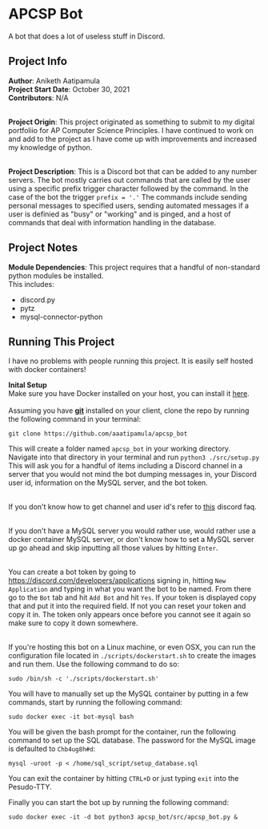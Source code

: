 # APCSP Bot

A bot that does a lot of useless stuff in Discord. 

## Project Info

**Author**: Aniketh Aatipamula <br>
**Project Start Date**: October 30, 2021 <br>
**Contributors**: N/A <br> <br>

**Project Origin**: This project originated as something to submit to my digital portfoliio for AP Computer Science Principles. I have continued to work on and add to the project as I have come up with improvements and increased my knowledge of python. <br> <br> 

**Project Description**: This is a Discord bot that can be added to any number servers. The bot mostly carries out commands that are called by the user using a specific prefix trigger character followed by the command. In the case of the bot the trigger `prefix = '.'`  The commands include sending personal messages to specified users, sending automated messages if a user is definied as "busy" or "working" and is pinged, and a host of commands that deal with information handling in the database.  

## Project Notes

**Module Dependencies**: This project requires that a handful of non-standard python modules be installed. <br>
This includes:
- discord.py
- pytz
- mysql-connector-python



## Running This Project 

I have no problems with people running this project. It is easily self hosted with docker containers!

**Inital Setup** <br> 
Make sure you have Docker installed on your host, you can install it [here](https://docs.docker.com/get-docker/). <br><br>
Assuming you have [**git**](https://git-scm.com/) installed on your client, clone the repo by running the following command in your terminal:

```
git clone https://github.com/aaatipamula/apcsp_bot
``` 

This will create a folder named `apcsp_bot` in your working directory. Navigate into that directory in your terminal and run `python3 ./src/setup.py` This will ask you for a handful of items including a Discord channel in a server that you would not mind the bot dumping messages in, your Discord user id, information on the MySQL server, and the bot token. <br><br>

If you don't know how to get channel and user id's refer to [this](https://support.discord.com/hc/en-us/articles/206346498-Where-can-I-find-my-User-Server-Message-ID-) discord faq. <br><br>

If you don't have a MySQL server you would rather use, would rather use a docker container MySQL server, or don't know how to set a MySQL server up go ahead and skip inputting all those values by hitting `Enter`.<br><br>

You can create a bot token by going to https://discord.com/developers/applications signing in, hitting `New Application` and typing in what you want the bot to be named. From there go to the `Bot` tab and hit `Add Bot` and hit `Yes`. If your token is displayed copy that and put it into the required field. If not you can reset your token and copy it in. The token only appears once before you cannot see it again so make sure to copy it down somewhere. <br><br>

If you're hosting this bot on a Linux machine, or even OSX, you can run the configuration file located in `./scripts/dockerstart.sh` to create the images and run them. Use the following command to do so:

```
sudo /bin/sh -c './scripts/dockerstart.sh'
```

You will have to manually set up the MySQL container by putting in a few commands, start by running the following command:

```
sudo docker exec -it bot-mysql bash
```

You will be given the bash prompt for the container, run the following command to set up the SQL database. The password for the MySQL image is defaulted to `Chb4ug8h#d`:

```
mysql -uroot -p < /home/sql_script/setup_database.sql
```

You can exit the container by hitting `CTRL+D` or just typing `exit` into the Pesudo-TTY.

Finally you can start the bot up by running the following command:

```
sudo docker exec -it -d bot python3 apcsp_bot/src/apcsp_bot.py &
```